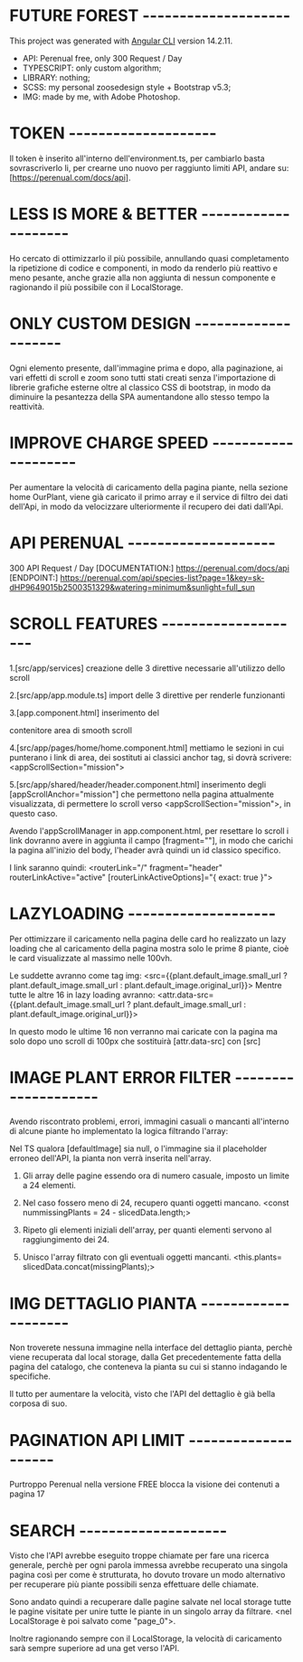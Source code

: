 # FUTURE FOREST --------------------
This project was generated with [Angular CLI](https://github.com/angular/angular-cli) version 14.2.11.
- API: Perenual free, only 300 Request / Day
- TYPESCRIPT: only custom algorithm;
- LIBRARY: nothing;
- SCSS: my personal zoosedesign style + Bootstrap v5.3;
- IMG: made by me, with Adobe Photoshop.

# TOKEN --------------------
Il token è inserito all'interno dell'environment.ts, per cambiarlo basta sovrascriverlo li, per crearne uno nuovo per raggiunto limiti API, andare su: [https://perenual.com/docs/api].

# LESS IS MORE & BETTER --------------------
Ho cercato di ottimizzarlo il più possibile, annullando quasi completamento la ripetizione di codice e componenti, in modo da renderlo più reattivo e meno pesante, anche grazie alla non aggiunta di nessun componente e ragionando il più possibile con il LocalStorage.


# ONLY CUSTOM DESIGN --------------------
Ogni elemento presente, dall'immagine prima e dopo, alla paginazione, ai vari effetti di scroll e zoom sono tutti stati creati senza l'importazione di librerie grafiche esterne oltre al classico CSS di bootstrap, in modo da diminuire la pesantezza della SPA aumentandone allo stesso tempo la reattività.


# IMPROVE CHARGE SPEED --------------------
Per aumentare la velocità di caricamento della pagina piante, nella sezione home OurPlant, viene già caricato il primo array e il service di filtro dei dati dell'Api, in modo da velocizzare ulteriormente il recupero dei dati dall'Api.


# API PERENUAL --------------------
300 API Request / Day
[DOCUMENTATION:] https://perenual.com/docs/api
[ENDPOINT:] https://perenual.com/api/species-list?page=1&key=sk-dHP9649015b2500351329&watering=minimum&sunlight=full_sun


# SCROLL FEATURES --------------------
1.[src/app/services]
creazione delle 3 direttive necessarie all'utilizzo dello scroll

2.[src/app/app.module.ts]
import delle 3 direttive per renderle funzionanti

3.[app.component.html]
inserimento del <div appScrollManager><div> contenitore area di smooth scroll

4.[src/app/pages/home/home.component.html]
mettiamo le sezioni in cui punterano i link di area, dei sostituti ai classici anchor tag, si dovrà scrivere: <appScrollSection="mission">

5.[src/app/shared/header/header.component.html]
inserimento degli [appScrollAnchor="mission"] che permettono nella pagina attualmente visualizzata, di permettere lo scroll verso <appScrollSection="mission">, in questo caso.

Avendo l'appScrollManager in app.component.html, per resettare lo scroll i link dovranno avere in aggiunta il campo [fragment=""], in modo che carichi la pagina all'inizio del body, l'header avrà quindi un id classico specifico.

I link saranno quindi:
<routerLink="/" fragment="header" routerLinkActive="active" [routerLinkActiveOptions]="{ exact: true }">


# LAZYLOADING --------------------
Per ottimizzare il caricamento nella pagina delle card ho realizzato un lazy loading che al caricamento della pagina mostra solo le prime 8 piante, cioè le card visualizzate al massimo nelle 100vh.

Le suddette avranno come tag img: <src={{plant.default_image.small_url ? plant.default_image.small_url : plant.default_image.original_url}}>
Mentre tutte le altre 16 in lazy loading avranno: <attr.data-src={{plant.default_image.small_url ? plant.default_image.small_url : plant.default_image.original_url}}>

In questo modo le ultime 16 non verranno mai caricate con la pagina ma solo dopo uno scroll di 100px che sostituirà [attr.data-src] con [src]


# IMAGE PLANT ERROR FILTER --------------------
Avendo riscontrato problemi, errori, immagini casuali o mancanti all'interno di alcune piante ho implementato la logica filtrando l'array:

Nel TS qualora [defaultImage] sia null, o l'immagine sia il placeholder erroneo dell'API, la pianta non verrà inserita nell'array. 

 1. Gli array delle pagine essendo ora di numero casuale, imposto un limite a 24 elementi. 
 <const slicedData = filteredData.slice(0,24);>

 2. Nel caso fossero meno di 24, recupero quanti oggetti mancano.
 <const nummissingPlants = 24 - slicedData.length;>
 
 4. Ripeto gli elementi iniziali dell'array, per quanti elementi servono al raggiungimento dei 24.
 <const missingPlants = filteredData.slice(0,nummissingPlants);>

 5. Unisco l'array filtrato con gli eventuali oggetti mancanti.
 <this.plants= slicedData.concat(missingPlants);>


# IMG DETTAGLIO PIANTA --------------------
Non troverete nessuna immagine nella interface del dettaglio pianta, perchè viene recuperata dal local storage, dalla Get precedentemente fatta della pagina del catalogo, che conteneva la pianta su cui si stanno indagando le specifiche.

Il tutto per aumentare la velocità, visto che l'API del dettaglio è già bella corposa di suo.


# PAGINATION API LIMIT --------------------
Purtroppo Perenual nella versione FREE blocca la visione dei contenuti a pagina 17


# SEARCH --------------------
Visto che l'API avrebbe eseguito troppe chiamate per fare una ricerca generale, perchè per ogni parola immessa avrebbe recuperato una singola pagina così per come è strutturata, ho dovuto trovare un modo alternativo per recuperare più piante possibili senza effettuare delle chiamate. 

Sono andato quindi a recuperare dalle pagine salvate nel local storage tutte le pagine visitate per unire tutte le piante in un singolo array da filtrare. <nel LocalStorage è poi salvato come "page_0">.

Inoltre ragionando sempre con il LocalStorage, la velocità di caricamento sarà sempre superiore ad una get verso l'API.
